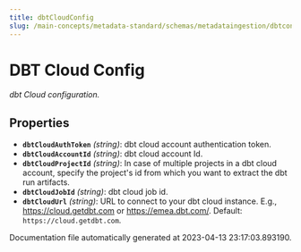 ```yaml
---
title: dbtCloudConfig
slug: /main-concepts/metadata-standard/schemas/metadataingestion/dbtconfig/dbtcloudconfig
---
```


# DBT Cloud Config

*dbt Cloud configuration.*

## Properties

- **`dbtCloudAuthToken`** *(string)*: dbt cloud account authentication token.
- **`dbtCloudAccountId`** *(string)*: dbt cloud account Id.
- **`dbtCloudProjectId`** *(string)*: In case of multiple projects in a dbt cloud account, specify the project's id from which you want to extract the dbt run artifacts.
- **`dbtCloudJobId`** *(string)*: dbt cloud job id.
- **`dbtCloudUrl`** *(string)*: URL to connect to your dbt cloud instance. E.g., https://cloud.getdbt.com or https://emea.dbt.com/. Default: `https://cloud.getdbt.com`.


Documentation file automatically generated at 2023-04-13 23:17:03.893190.
